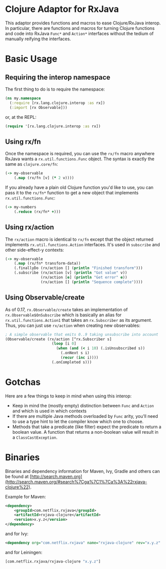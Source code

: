 # Clojure Adaptor for RxJava

This adaptor provides functions and macros to ease Clojure/RxJava interop. In particular, there are functions and macros for turning Clojure functions and code into RxJava `Func*` and `Action*` interfaces without the tedium of manually reifying the interfaces.

# Basic Usage

## Requiring the interop namespace
The first thing to do is to require the namespace:

```clojure
(ns my.namespace
  (:require [rx.lang.clojure.interop :as rx])
  (:import [rx Observable]))
```

or, at the REPL:

```clojure
(require '[rx.lang.clojure.interop :as rx])
```

## Using rx/fn
Once the namespace is required, you can use the `rx/fn` macro anywhere RxJava wants a `rx.util.functions.Func` object. The syntax is exactly the same as `clojure.core/fn`:

```clojure
(-> my-observable
    (.map (rx/fn [v] (* 2 v))))
```

If you already have a plain old Clojure function you'd like to use, you can pass it to the `rx/fn*` function to get a new object that implements `rx.util.functions.Func`:

```clojure
(-> my-numbers
    (.reduce (rx/fn* +)))
```

## Using rx/action
The `rx/action` macro is identical to `rx/fn` except that the object returned implements `rx.util.functions.Action` interfaces. It's used in `subscribe` and other side-effect-y contexts:

```clojure
(-> my-observable
    (.map (rx/fn* transform-data))
    (.finallyDo (rx/action [] (println "Finished transform")))
    (.subscribe (rx/action [v] (println "Got value" v))
                (rx/action [e] (println "Get error" e))
                (rx/action [] (println "Sequence complete"))))
```

## Using Observable/create
As of 0.17, `rx.Observable/create` takes an implementation of `rx.Observable$OnSubscribe` which is basically an alias for `rx.util.functions.Action1` that takes an `rx.Subscriber` as its argument. Thus, you can just use `rx/action` when creating new observables:

```clojure
; A simple observable that emits 0..9 taking unsubscribe into account
(Observable/create (rx/action [^rx.Subscriber s]
                     (loop [i 0]
                       (when (and (< i 10) (.isUnsubscribed s))
                         (.onNext s i)
                         (recur (inc i))))
                     (.onCompleted s)))
```

# Gotchas
Here are a few things to keep in mind when using this interop:

* Keep in mind the (mostly empty) distinction between `Func` and `Action` and which is used in which contexts
* If there are multiple Java methods overloaded by `Func` arity, you'll need to use a type hint to let the compiler know which one to choose.
* Methods that take a predicate (like filter) expect the predicate to return a boolean value. A function that returns a non-boolean value will result in a `ClassCastException`.

# Binaries

Binaries and dependency information for Maven, Ivy, Gradle and others can be found at [http://search.maven.org](http://search.maven.org/#search%7Cga%7C1%7Ca%3A%22rxjava-clojure%22).

Example for Maven:

```xml
<dependency>
    <groupId>com.netflix.rxjava</groupId>
    <artifactId>rxjava-clojure</artifactId>
    <version>x.y.z</version>
</dependency>
```

and for Ivy:

```xml
<dependency org="com.netflix.rxjava" name="rxjava-clojure" rev="x.y.z" />
```

and for Leiningen:

```clojure
[com.netflix.rxjava/rxjava-clojure "x.y.z"]
```
